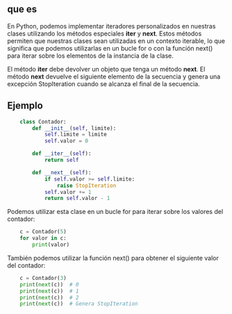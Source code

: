 ## que es

En Python, podemos implementar iteradores personalizados en nuestras clases utilizando los métodos especiales __iter__ y __next__. Estos métodos permiten que nuestras clases sean utilizadas en un contexto iterable, lo que significa que podemos utilizarlas en un bucle for o con la función next() para iterar sobre los elementos de la instancia de la clase.

El método __iter__ debe devolver un objeto que tenga un método __next__. El método __next__ devuelve el siguiente elemento de la secuencia y genera una excepción StopIteration cuando se alcanza el final de la secuencia.

## Ejemplo 

```python
    class Contador:
        def __init__(self, limite):
            self.limite = limite
            self.valor = 0

        def __iter__(self):
            return self

        def __next__(self):
            if self.valor >= self.limite:
                raise StopIteration
            self.valor += 1
            return self.valor - 1

```

Podemos utilizar esta clase en un bucle for para iterar sobre los valores del contador:

```python
    c = Contador(5)
    for valor in c:
        print(valor)
```

También podemos utilizar la función next() para obtener el siguiente valor del contador:

```python
    c = Contador(3)
    print(next(c))  # 0
    print(next(c))  # 1
    print(next(c))  # 2
    print(next(c))  # Genera StopIteration

```